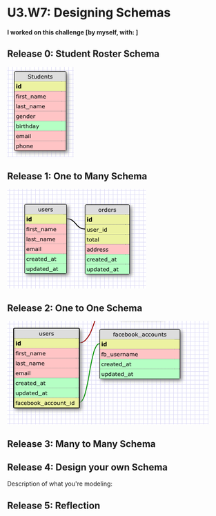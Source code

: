 # U3.W7: Designing Schemas


#### I worked on this challenge [by myself, with: ]


## Release 0: Student Roster Schema
![Release 0, Student Schema](../imgs/students.png)

## Release 1: One to Many Schema
![Release 1, Users and Orders](../imgs/usersandorders.png)

## Release 2: One to One Schema
![Release 2, One to One](../imgs/onetoone.png)

## Release 3: Many to Many Schema
<!-- display your image inline here -->


## Release 4: Design your own Schema
Description of what you're modeling: 

<!-- display your one-to-one image inline here -->
<!-- display your many-to-many image inline here -->

## Release 5: Reflection
